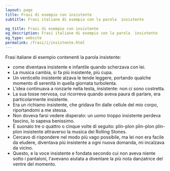 ```yaml
---
layout: page
title: Frasi di esempio con insistente 
subtitle: Frasi italiane di esempio con la parola  insistente

og_title: Frasi di esempio con insistente 
og_description: Frasi italiane di esempio con la parola  insistente
og_type: website
permalink: /frasi/i/insistente.html
---
```


Frasi italiane di esempio contenenti la parola insistente:


- come diventava insistente e infantile quando scherzava con lei.
- La musica cambia, si fa più insistente, più cupa.
- Un venticello insistente alzava le tende leggere, portando qualche momento di serenità in quella giornata turbolenta.
- L'idea continuava a ronzarle nella testa, insistente: non ci sono costretta.
- La sua tosse nervosa, cui ricorreva quando aveva paura di parlare, era particolarmente insistente.
- Era un richiamo insistente, che gridava fin dalle cellule del mio corpo, riportandomi a me stessa.
- Non doveva farsi vedere disperato: un uomo troppo insistente perdeva fascino, lo sapeva benissimo.
- È suonato tre o quattro o cinque volte di seguito: plin-plon plin-plon plin-plon insistente attraverso la musica dei Rolling Stones.
- Cercavo di rispondere nel modo più vago possibile, ma lei non era facile da eludere, diventava più insistente a ogni nuova domanda, mi incalzava da vicino.
- Questo, e la voce insistente e fondata secondo cui non aveva niente sotto i pantaloni, l'avevano aiutata a diventare la più nota danzatrice del ventre del momento.
